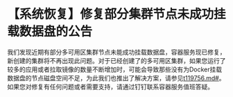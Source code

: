 # 【系统恢复】修复部分集群节点未成功挂载数据盘的公告

我们发现近期有部分多可用区集群节点未能成功挂载数据盘，容器服务现已修复，新创建的集群将不再出现此问题。对于已经创建了的多可用区集群，如果您运行了较多的应用或者拉取镜像的数量不断增加时，可能会导致那些没有为Docker挂载数据盘的节点磁盘空间不足，为此我们也推出了解决方案，请参见[t119756.md\#](/intl.zh-CN/Kubernetes集群用户指南/节点与节点池/节点/集群节点挂载数据盘.md)。如果您对修复有任何问题或者需要支持，请通过钉钉联系容器服务值班答疑。

